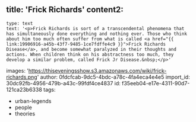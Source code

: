 title: 'Frick Richards'
content2:
  -
    type: text
    text: '<p>Frick Richards is sort of a transcendental phenomena that has simultaneously done everything and nothing ever. Those who think about him too much often suffer from what is called <a href="{{ link:19906916-a45b-43f7-9485-1ce7fdffe4c9 }}">Frick Richards Disease</a>, and become somewhat paralyzed in their thoughts and actions. When children think on his abstractness too much, they develop a similar problem, called Frick Jr Disease.&nbsp;</p>'
images: 'https://thiseveningsshow.s3.amazonaws.com/wiki/frick-richards.png'
author: 0fdcfcab-9dc5-4bdc-a78c-4fa4eca4e4e5
import_id: 30dc92fb-4956-479b-a43c-99fdf4ce4837
id: f35eeb04-e17e-4311-90d7-121ca23b6338
tags:
  - urban-legends
  - people
  - theories
